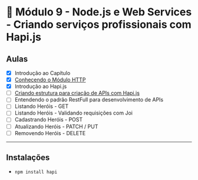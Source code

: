 # 🤯 Módulo 9 - Node.js e Web Services - Criando serviços profissionais com Hapi.js

## Aulas

- [x] Introdução ao Capítulo
- [x] [Conhecendo o Módulo HTTP](./modulo-http)
- [x] Introdução ao Hapi.js
- [ ] [Criando estrutura para criação de APIs com Hapi.js](./api-com-hapi)
- [ ] Entendendo o padrão RestFull para desenvolvimento de APIs
- [ ] Listando Heróis - GET
- [ ] Listando Heróis - Validando requisições com Joi
- [ ] Cadastrando Heróis - POST
- [ ] Atualizando Heróis - PATCH / PUT
- [ ] Removendo Heróis - DELETE

***

## Instalações

- `npm install hapi` 


